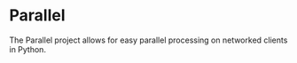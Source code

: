 Parallel
========

The Parallel project allows for easy parallel processing on networked clients in Python.